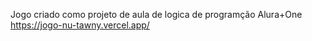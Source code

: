 Jogo criado como projeto de aula de logica de programção Alura+One https://jogo-nu-tawny.vercel.app/
